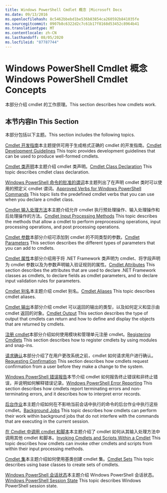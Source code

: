 ```yaml
---
title: Windows PowerShell Cmdlet 概念 |Microsoft Docs
ms.date: 09/13/2016
ms.openlocfilehash: 8c5462bbebd1be536b83854ca260592b841035fe
ms.sourcegitcommit: 0907b8c6322d2c7c61b17f8168d53452c8964b41
ms.translationtype: MT
ms.contentlocale: zh-CN
ms.lasthandoff: 08/05/2020
ms.locfileid: "87787744"
---
```

# <a name="windows-powershell-cmdlet-concepts"></a><span data-ttu-id="30efa-102">Windows PowerShell Cmdlet 概念</span><span class="sxs-lookup"><span data-stu-id="30efa-102">Windows PowerShell Cmdlet Concepts</span></span>

<span data-ttu-id="30efa-103">本部分介绍 cmdlet 的工作原理。</span><span class="sxs-lookup"><span data-stu-id="30efa-103">This section describes how cmdlets work.</span></span>

## <a name="in-this-section"></a><span data-ttu-id="30efa-104">本节内容</span><span class="sxs-lookup"><span data-stu-id="30efa-104">In This Section</span></span>

<span data-ttu-id="30efa-105">本部分包括以下主题。</span><span class="sxs-lookup"><span data-stu-id="30efa-105">This section includes the following topics.</span></span>

<span data-ttu-id="30efa-106">[Cmdlet 开发指南](./cmdlet-development-guidelines.md)本主题提供可用于生成格式正确的 cmdlet 的开发指南。</span><span class="sxs-lookup"><span data-stu-id="30efa-106">[Cmdlet Development Guidelines](./cmdlet-development-guidelines.md) This topic provides development guidelines that can be used to produce well-formed cmdlets.</span></span>

<span data-ttu-id="30efa-107">[Cmdlet 类声明](./cmdlet-class-declaration.md)本主题介绍 cmdlet 类声明。</span><span class="sxs-lookup"><span data-stu-id="30efa-107">[Cmdlet Class Declaration](./cmdlet-class-declaration.md) This topic describes cmdlet class declaration.</span></span>

<span data-ttu-id="30efa-108">[Windows PowerShell 命令的批准的谓词](./approved-verbs-for-windows-powershell-commands.md)本主题列出了在声明 cmdlet 类时可以使用的预定义 cmdlet 谓词。</span><span class="sxs-lookup"><span data-stu-id="30efa-108">[Approved Verbs for Windows PowerShell Commands](./approved-verbs-for-windows-powershell-commands.md) This topic lists the predefined cmdlet verbs that you can use when you declare a cmdlet class.</span></span>

<span data-ttu-id="30efa-109">[Cmdlet 输入处理方法](./cmdlet-input-processing-methods.md)本主题介绍允许 cmdlet 执行预处理操作、输入处理操作和后处理操作的方法。</span><span class="sxs-lookup"><span data-stu-id="30efa-109">[Cmdlet Input Processing Methods](./cmdlet-input-processing-methods.md) This topic describes the methods that allow a cmdlet to perform preprocessing operations, input processing operations, and post processing operations.</span></span>

<span data-ttu-id="30efa-110">[Cmdlet 参数](./cmdlet-parameters.md)本部分介绍可添加到 cmdlet 的不同类型的参数。</span><span class="sxs-lookup"><span data-stu-id="30efa-110">[Cmdlet Parameters](./cmdlet-parameters.md) This section describes the different types of parameters that you can add to cmdlets.</span></span>

<span data-ttu-id="30efa-111">[Cmdlet 属性](./cmdlet-attributes.md)本部分介绍用于将 .NET Framework 类声明为 cmdlet、将字段声明为 cmdlet 参数以及为参数声明输入验证规则的属性。</span><span class="sxs-lookup"><span data-stu-id="30efa-111">[Cmdlet Attributes](./cmdlet-attributes.md) This section describes the attributes that are used to declare .NET Framework classes as cmdlets, to declare fields as cmdlet parameters, and to declare input validation rules for parameters.</span></span>

<span data-ttu-id="30efa-112">[Cmdlet 别名](./cmdlet-aliases.md)本主题介绍 cmdlet 别名。</span><span class="sxs-lookup"><span data-stu-id="30efa-112">[Cmdlet Aliases](./cmdlet-aliases.md) This topic describes cmdlet aliases.</span></span>

<span data-ttu-id="30efa-113">[Cmdlet 输出](./cmdlet-output.md)本部分介绍 cmdlet 可以返回的输出的类型，以及如何定义和显示由 cmdlet 返回的对象。</span><span class="sxs-lookup"><span data-stu-id="30efa-113">[Cmdlet Output](./cmdlet-output.md) This section describes the type of output that cmdlets can return and how to define and display the objects that are returned by cmdlets.</span></span>

<span data-ttu-id="30efa-114">[注册 cmdlet](./modules-and-snap-ins.md)本部分介绍如何使用模块和管理单元注册 cmdlet。</span><span class="sxs-lookup"><span data-stu-id="30efa-114">[Registering Cmdlets](./modules-and-snap-ins.md) This section describes how to register cmdlets by using modules and snap-ins.</span></span>

<span data-ttu-id="30efa-115">[请求确认](./requesting-confirmation-from-cmdlets.md)本部分介绍了在用户更改系统之前，cmdlet 如何请求用户进行确认。</span><span class="sxs-lookup"><span data-stu-id="30efa-115">[Requesting Confirmation](./requesting-confirmation-from-cmdlets.md) This section describes how cmdlets request confirmation from a user before they make a change to the system.</span></span>

<span data-ttu-id="30efa-116">[Windows PowerShell 错误报告](./error-reporting-concepts.md)本节介绍 cmdlet 如何报告终止错误和非终止错误，并说明如何解释错误记录。</span><span class="sxs-lookup"><span data-stu-id="30efa-116">[Windows PowerShell Error Reporting](./error-reporting-concepts.md) This section describes how cmdlets report terminating errors and non-terminating errors, and it describes how to interpret error records.</span></span>

<span data-ttu-id="30efa-117">[后台作业](./background-jobs.md)本主题介绍如何在不影响当前会话中执行的命令的后台作业中执行这些 cmdlet。</span><span class="sxs-lookup"><span data-stu-id="30efa-117">[Background Jobs](./background-jobs.md) This topic describes how cmdlets can perform their work within background jobs that do not interfere with the commands that are executing in the current session.</span></span>

<span data-ttu-id="30efa-118">[在 Cmdlet 中调用 cmdlet 和脚本](./invoking-cmdlets-and-scripts-within-a-cmdlet.md)本主题介绍了 cmdlet 如何从其输入处理方法中调用其他 cmdlet 和脚本。</span><span class="sxs-lookup"><span data-stu-id="30efa-118">[Invoking Cmdlets and Scripts Within a Cmdlet](./invoking-cmdlets-and-scripts-within-a-cmdlet.md) This topic describes how cmdlets can invoke other cmdlets and scripts from within their input processing methods.</span></span>

<span data-ttu-id="30efa-119">[Cmdlet 集](./cmdlet-sets.md)本主题介绍如何使用基类创建 cmdlet 集。</span><span class="sxs-lookup"><span data-stu-id="30efa-119">[Cmdlet Sets](./cmdlet-sets.md) This topic describes using base classes to create sets of cmdlets.</span></span>

<span data-ttu-id="30efa-120">[Windows PowerShell 会话状态](./windows-powershell-session-state.md)本主题介绍 Windows PowerShell 会话状态。</span><span class="sxs-lookup"><span data-stu-id="30efa-120">[Windows PowerShell Session State](./windows-powershell-session-state.md) This topic describes Windows PowerShell session state.</span></span>
